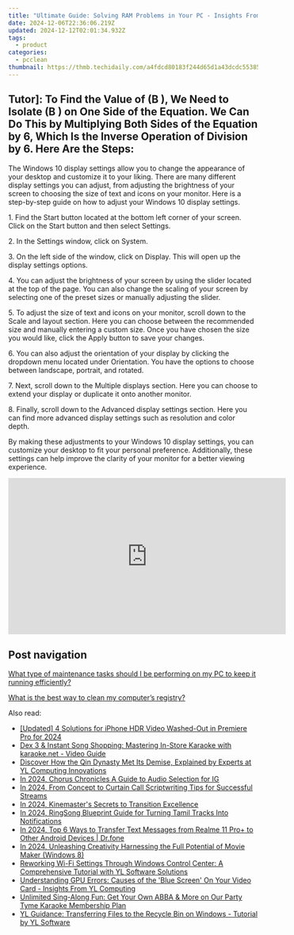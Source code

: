 ```yaml
---
title: "Ultimate Guide: Solving RAM Problems in Your PC - Insights From YL Computing"
date: 2024-12-06T22:36:06.219Z
updated: 2024-12-12T02:01:34.932Z
tags:
  - product
categories:
  - pcclean
thumbnail: https://thmb.techidaily.com/a4fdcd80183f244d65d1a43dcdc553851a248e6cf760faf0d85aa4162c1de5de.jpg
---
```


## Tutor]: To Find the Value of \(B \), We Need to Isolate \(B \) on One Side of the Equation. We Can Do This by Multiplying Both Sides of the Equation by 6, Which Is the Inverse Operation of Division by 6. Here Are the Steps:

The Windows 10 display settings allow you to change the appearance of your desktop and customize it to your liking. There are many different display settings you can adjust, from adjusting the brightness of your screen to choosing the size of text and icons on your monitor. Here is a step-by-step guide on how to adjust your Windows 10 display settings. 

1\. Find the Start button located at the bottom left corner of your screen. Click on the Start button and then select Settings.

2\. In the Settings window, click on System.

3\. On the left side of the window, click on Display. This will open up the display settings options. 

4\. You can adjust the brightness of your screen by using the slider located at the top of the page. You can also change the scaling of your screen by selecting one of the preset sizes or manually adjusting the slider.

5\. To adjust the size of text and icons on your monitor, scroll down to the Scale and layout section. Here you can choose between the recommended size and manually entering a custom size. Once you have chosen the size you would like, click the Apply button to save your changes.

6\. You can also adjust the orientation of your display by clicking the dropdown menu located under Orientation. You have the options to choose between landscape, portrait, and rotated.

7\. Next, scroll down to the Multiple displays section. Here you can choose to extend your display or duplicate it onto another monitor.

8\. Finally, scroll down to the Advanced display settings section. Here you can find more advanced display settings such as resolution and color depth. 

By making these adjustments to your Windows 10 display settings, you can customize your desktop to fit your personal preference. Additionally, these settings can help improve the clarity of your monitor for a better viewing experience.

<!-- affiliate ads begin -->
<iframe width="560" height="315" src="https://www.youtube.com/embed/Dn-24B6AURY?si=ErES2KWVnintY6h9" title="YouTube video player" frameborder="0" allow="accelerometer; autoplay; clipboard-write; encrypted-media; gyroscope; picture-in-picture; web-share" referrerpolicy="strict-origin-when-cross-origin" allowfullscreen></iframe>
<!-- affiliate ads end -->

## Post navigation

[What type of maintenance tasks should I be performing on my PC to keep it running efficiently?](https://tools.techidaily.com/pcclean/products/)

[What is the best way to clean my computer’s registry?](https://tools.techidaily.com/pcclean/products/)

<ins class="adsbygoogle"
     style="display:block"
     data-ad-format="autorelaxed"
     data-ad-client="ca-pub-7571918770474297"
     data-ad-slot="1223367746"></ins>

<ins class="adsbygoogle"
     style="display:block"
     data-ad-client="ca-pub-7571918770474297"
     data-ad-slot="8358498916"
     data-ad-format="auto"
     data-full-width-responsive="true"></ins>

<span class="atpl-alsoreadstyle">Also read:</span>
<div><ul>
<li><a href="https://fox-direct.techidaily.com/updated-4-solutions-for-iphone-hdr-video-washed-out-in-premiere-pro-for-2024/"><u>[Updated] 4 Solutions for iPhone HDR Video Washed-Out in Premiere Pro for 2024</u></a></li>
<li><a href="https://discover-able.techidaily.com/dex-3-and-instant-song-shopping-mastering-in-store-karaoke-with-karaokenet-video-guide/"><u>Dex 3 & Instant Song Shopping: Mastering In-Store Karaoke with karaoke.net - Video Guide</u></a></li>
<li><a href="https://discover-able.techidaily.com/discover-how-the-qin-dynasty-met-its-demise-explained-by-experts-at-yl-computing-innovations/"><u>Discover How the Qin Dynasty Met Its Demise, Explained by Experts at YL Computing Innovations</u></a></li>
<li><a href="https://instagram-clips.techidaily.com/in-2024-chorus-chronicles-a-guide-to-audio-selection-for-ig/"><u>In 2024, Chorus Chronicles A Guide to Audio Selection for IG</u></a></li>
<li><a href="https://some-knowledge.techidaily.com/in-2024-from-concept-to-curtain-call-scriptwriting-tips-for-successful-streams/"><u>In 2024, From Concept to Curtain Call Scriptwriting Tips for Successful Streams</u></a></li>
<li><a href="https://fox-cloud.techidaily.com/in-2024-kinemasters-secrets-to-transition-excellence/"><u>In 2024, Kinemaster's Secrets to Transition Excellence</u></a></li>
<li><a href="https://extra-approaches.techidaily.com/in-2024-ringsong-blueprint-guide-for-turning-tamil-tracks-into-notifications/"><u>In 2024, RingSong Blueprint Guide for Turning Tamil Tracks Into Notifications</u></a></li>
<li><a href="https://android-transfer.techidaily.com/in-2024-top-6-ways-to-transfer-text-messages-from-realme-11-proplus-to-other-android-devices-drfone-by-drfone-transfer-from-android-transfer-from-android/"><u>In 2024, Top 6 Ways to Transfer Text Messages from Realme 11 Pro+ to Other Android Devices | Dr.fone</u></a></li>
<li><a href="https://some-skills.techidaily.com/in-2024-unleashing-creativity-harnessing-the-full-potential-of-movie-maker-windows-8/"><u>In 2024, Unleashing Creativity Harnessing the Full Potential of Movie Maker (Windows 8)</u></a></li>
<li><a href="https://discover-able.techidaily.com/reworking-wi-fi-settings-through-windows-control-center-a-comprehensive-tutorial-with-yl-software-solutions/"><u>Reworking Wi-Fi Settings Through Windows Control Center: A Comprehensive Tutorial with YL Software Solutions</u></a></li>
<li><a href="https://discover-able.techidaily.com/understanding-gpu-errors-causes-of-the-blue-screen-on-your-video-card-insights-from-yl-computing/"><u>Understanding GPU Errors: Causes of the 'Blue Screen' On Your Video Card - Insights From YL Computing</u></a></li>
<li><a href="https://discover-able.techidaily.com/unlimited-sing-along-fun-get-your-own-abba-and-more-on-our-party-tyme-karaoke-membership-plan/"><u>Unlimited Sing-Along Fun: Get Your Own ABBA & More on Our Party Tyme Karaoke Membership Plan</u></a></li>
<li><a href="https://discover-able.techidaily.com/yl-guidance-transferring-files-to-the-recycle-bin-on-windows-tutorial-by-yl-software/"><u>YL Guidance: Transferring Files to the Recycle Bin on Windows - Tutorial by YL Software</u></a></li>
</ul></div>

